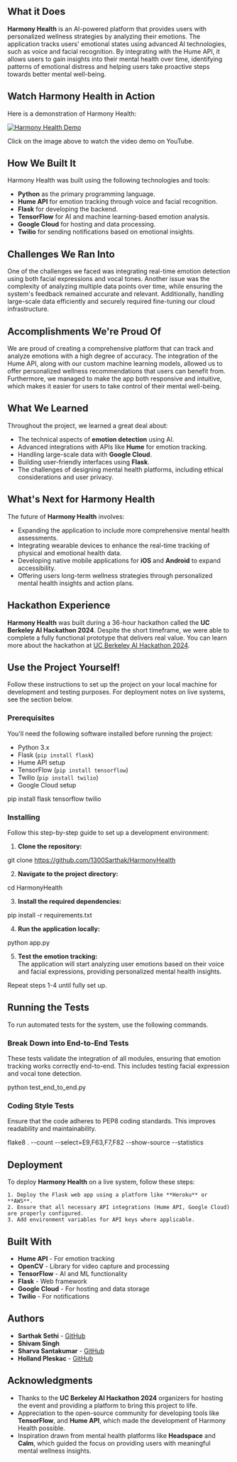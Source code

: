 ## What it Does

**Harmony Health** is an AI-powered platform that provides users with personalized wellness strategies by analyzing their emotions. The application tracks users' emotional states using advanced AI technologies, such as voice and facial recognition. By integrating with the Hume API, it allows users to gain insights into their mental health over time, identifying patterns of emotional distress and helping users take proactive steps towards better mental well-being.

## Watch Harmony Health in Action

Here is a demonstration of Harmony Health:

[![Harmony Health Demo](https://img.youtube.com/vi/qy-2ni6_WFo/0.jpg)](https://www.youtube.com/watch?v=qy-2ni6_WFo)

Click on the image above to watch the video demo on YouTube.

## How We Built It

Harmony Health was built using the following technologies and tools:

- **Python** as the primary programming language.
- **Hume API** for emotion tracking through voice and facial recognition.
- **Flask** for developing the backend.
- **TensorFlow** for AI and machine learning-based emotion analysis.
- **Google Cloud** for hosting and data processing.
- **Twilio** for sending notifications based on emotional insights.

## Challenges We Ran Into

One of the challenges we faced was integrating real-time emotion detection using both facial expressions and vocal tones. Another issue was the complexity of analyzing multiple data points over time, while ensuring the system's feedback remained accurate and relevant. Additionally, handling large-scale data efficiently and securely required fine-tuning our cloud infrastructure.

## Accomplishments We're Proud Of

We are proud of creating a comprehensive platform that can track and analyze emotions with a high degree of accuracy. The integration of the Hume API, along with our custom machine learning models, allowed us to offer personalized wellness recommendations that users can benefit from. Furthermore, we managed to make the app both responsive and intuitive, which makes it easier for users to take control of their mental well-being.

## What We Learned

Throughout the project, we learned a great deal about:

- The technical aspects of **emotion detection** using AI.
- Advanced integrations with APIs like **Hume** for emotion tracking.
- Handling large-scale data with **Google Cloud**.
- Building user-friendly interfaces using **Flask**.
- The challenges of designing mental health platforms, including ethical considerations and user privacy.

## What's Next for Harmony Health

The future of **Harmony Health** involves:

- Expanding the application to include more comprehensive mental health assessments.
- Integrating wearable devices to enhance the real-time tracking of physical and emotional health data.
- Developing native mobile applications for **iOS** and **Android** to expand accessibility.
- Offering users long-term wellness strategies through personalized mental health insights and action plans.

## Hackathon Experience

**Harmony Health** was built during a 36-hour hackathon called the **UC Berkeley AI Hackathon 2024**. Despite the short timeframe, we were able to complete a fully functional prototype that delivers real value. You can learn more about the hackathon at [UC Berkeley AI Hackathon 2024](https://uc-berkeley-ai-hackathon-2024.devpost.com/).


## Use the Project Yourself!

Follow these instructions to set up the project on your local machine for development and testing purposes. For deployment notes on live systems, see the section below.

### Prerequisites

You'll need the following software installed before running the project:

- Python 3.x
- Flask (`pip install flask`)
- Hume API setup
- TensorFlow (`pip install tensorflow`)
- Twilio (`pip install twilio`)
- Google Cloud setup

pip install flask tensorflow twilio


### Installing

Follow this step-by-step guide to set up a development environment:

1. **Clone the repository:**

git clone https://github.com/1300Sarthak/HarmonyHealth


2. **Navigate to the project directory:**

cd HarmonyHealth


3. **Install the required dependencies:**

pip install -r requirements.txt


4. **Run the application locally:**

python app.py


5. **Test the emotion tracking:**  
The application will start analyzing user emotions based on their voice and facial expressions, providing personalized mental health insights.

Repeat steps 1-4 until fully set up.

## Running the Tests

To run automated tests for the system, use the following commands.

### Break Down into End-to-End Tests

These tests validate the integration of all modules, ensuring that emotion tracking works correctly end-to-end. This includes testing facial expression and vocal tone detection.

python test_end_to_end.py


### Coding Style Tests

Ensure that the code adheres to PEP8 coding standards. This improves readability and maintainability.

flake8 . --count --select=E9,F63,F7,F82 --show-source --statistics


## Deployment

To deploy **Harmony Health** on a live system, follow these steps:

    1. Deploy the Flask web app using a platform like **Heroku** or **AWS**.
    2. Ensure that all necessary API integrations (Hume API, Google Cloud) are properly configured.
    3. Add environment variables for API keys where applicable.

## Built With

* **Hume API** - For emotion tracking
* **OpenCV** - Library for video capture and processing
* **TensorFlow** - AI and ML functionality
* **Flask** - Web framework
* **Google Cloud** - For hosting and data storage
* **Twilio** - For notifications

## Authors

- **Sarthak Sethi** - [GitHub](https://github.com/SarthakSethi)
- **Shivam Singh** 
- **Sharva Santakumar** - [GitHub](https://github.com/sharvuncle)
- **Holland Pleskac** - [GitHub](https://github.com/HollandPleskac)

## Acknowledgments

- Thanks to the **UC Berkeley AI Hackathon 2024** organizers for hosting the event and providing a platform to bring this project to life.
- Appreciation to the open-source community for developing tools like **TensorFlow**, and **Hume API**, which made the development of Harmony Health possible.
- Inspiration drawn from mental health platforms like **Headspace** and **Calm**, which guided the focus on providing users with meaningful mental wellness insights.
